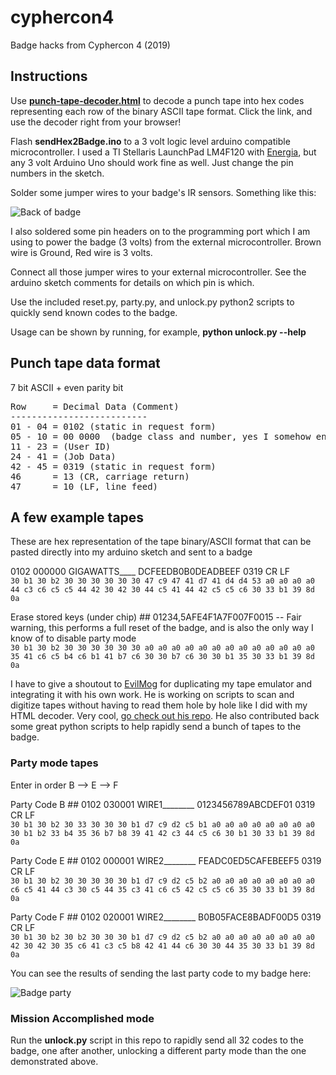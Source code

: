 # cyphercon4
Badge hacks from Cyphercon 4 (2019)

## Instructions
Use [__punch-tape-decoder.html__](http://gigawatts.github.io/cyphercon4/punch-tape-decoder.html) to decode a punch tape into hex codes representing each row of the binary ASCII tape format. Click the link, and use the decoder right from your browser!

Flash __sendHex2Badge.ino__ to a 3 volt logic level arduino compatible microcontroller. I used a TI Stellaris LaunchPad LM4F120 with [Energia](http://energia.nu/), but any 3 volt Arduino Uno should work fine as well. Just change the pin numbers in the sketch.

Solder some jumper wires to your badge's IR sensors. Something like this:

![Back of badge](badge-back.jpg)

I also soldered some pin headers on to the programming port which I am using to power the badge (3 volts) from the external microcontroller. Brown wire is Ground, Red wire is 3 volts.

Connect all those jumper wires to your external microcontroller. See the arduino sketch comments for details on which pin is which.

Use the included reset.py, party.py, and unlock.py python2 scripts to quickly send known codes to the badge.

Usage can be shown by running, for example, __python unlock.py --help__


## Punch tape data format
7 bit ASCII + even parity bit
<pre>
Row     = Decimal Data (Comment)
--------------------------
01 - 04 = 0102 (static in request form)
05 - 10 = 00 0000  (badge class and number, yes I somehow ended up with badge # 0)
11 - 23 = (User ID)
24 - 41 = (Job Data)
42 - 45 = 0319 (static in request form)
46      = 13 (CR, carriage return)
47      = 10 (LF, line feed)
</pre>


## A few example tapes
These are hex representation of the tape binary/ASCII format that can be pasted directly into my arduino sketch and sent to a badge

0102 000000 GIGAWATTS____ DCFEEDB0B0DEADBEEF 0319 CR LF
<br>```30 b1 30 b2 30 30 30 30 30 30 47 c9 47 41 d7 41 d4 d4 53 a0 a0 a0 a0 44 c3 c6 c5 c5 44 42 30 42 30 44 c5 41 44 42 c5 c5 c6 30 33 b1 39 8d 0a```

Erase stored keys (under chip) ## 01234,5AFE4F1A7F007F0015 -- Fair warning, this performs a full reset of the badge, and is also the only way I know of to disable party mode
<br>```30 b1 30 b2 30 30 30 30 30 30 a0 a0 a0 a0 a0 a0 a0 a0 a0 a0 a0 a0 a0 35 41 c6 c5 b4 c6 b1 41 b7 c6 30 30 b7 c6 30 30 b1 35 30 33 b1 39 8d 0a```

I have to give a shoutout to [EvilMog](https://github.com/evilmog) for duplicating my tape emulator and integrating it with his own work. He is working on scripts to scan and digitize tapes without having to read them hole by hole like I did with my HTML decoder. Very cool, [go check out his repo](https://github.com/evilmog/cyphertapes). He also contributed back some great python scripts to help rapidly send a bunch of tapes to the badge.

### Party mode tapes
Enter in order B --> E --> F

Party Code B ## 0102 030001 WIRE1________ 0123456789ABCDEF01 0319 CR LF
<br>```30 b1 30 b2 30 33 30 30 30 b1 d7 c9 d2 c5 b1 a0 a0 a0 a0 a0 a0 a0 a0 30 b1 b2 33 b4 35 36 b7 b8 39 41 42 c3 44 c5 c6 30 b1 30 33 b1 39 8d 0a```

Party Code E ## 0102 000001 WIRE2________ FEADC0ED5CAFEBEEF5 0319 CR LF
<br>```30 b1 30 b2 30 30 30 30 30 b1 d7 c9 d2 c5 b2 a0 a0 a0 a0 a0 a0 a0 a0 c6 c5 41 44 c3 30 c5 44 35 c3 41 c6 c5 42 c5 c5 c6 35 30 33 b1 39 8d 0a```

Party Code F ## 0102 020001 WIRE2________ B0B05FACE8BADF00D5 0319 CR LF
<br>```30 b1 30 b2 30 b2 30 30 30 b1 d7 c9 d2 c5 b2 a0 a0 a0 a0 a0 a0 a0 a0 42 30 42 30 35 c6 41 c3 c5 b8 42 41 44 c6 30 30 44 35 30 33 b1 39 8d 0a```

You can see the results of sending the last party code to my badge here:

![Badge party](badge-party.gif)


### Mission Accomplished mode
Run the __unlock.py__ script in this repo to rapidly send all 32 codes to the badge, one after another, unlocking a different party mode than the one demonstrated above.
